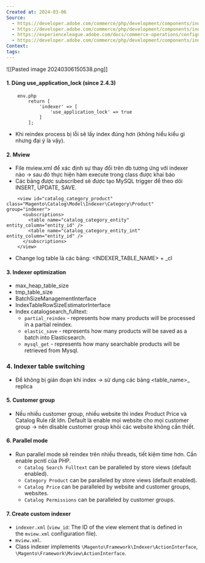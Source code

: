 ```yaml
---
Created at: 2024-03-06
Source:
  - https://developer.adobe.com/commerce/php/development/components/indexing/
  - https://developer.adobe.com/commerce/php/development/components/indexing/optimization/
  - https://experienceleague.adobe.com/docs/commerce-operations/configuration-guide/cli/manage-indexers.html
  - https://developer.adobe.com/commerce/php/development/components/indexing/custom-indexer/
Context: 
tags:
---
```

![[Pasted image 20240306150538.png]]

#### 1. Dùng use_application_lock (since 2.4.3)
``` 
	env.php
		return [
			'indexer' => [
				'use_application_lock' => true
			]
		];
```
- Khi reindex process bị lỗi sẽ lấy index  đúng hơn (không hiểu kiểu gì nhưng đại ý là vậy).
#### 2. Mview
- File mview.xml để xác định sự thay đổi trên db tương ứng với indexer nào -> sau đó thực hiện hàm execute trong class được khai báo
- Các bảng được subscribed sẽ được tạo MySQL trigger để theo dõi INSERT, UPDATE, SAVE.

```
	<view id="catalog_category_product" class="Magento\Catalog\Model\Indexer\Category\Product" group="indexer">
	  <subscriptions>
		<table name="catalog_category_entity" entity_column="entity_id" />
		<table name="catalog_category_entity_int" entity_column="entity_id" />
	  </subscriptions>
	</view>
```
- Change log table là các bảng: <INDEXER_TABLE_NAME> + \_cl
#### 3. Indexer optimization
- max_heap_table_size
- tmp_table_size
- BatchSizeManagementInterface
- IndexTableRowSizeEstimatorInterface
- Index catalogsearch_fulltext:
	- `partial_reindex` - represents how many products will be processed in a partial reindex.
	- `elastic_save` - represents how many products will be saved as a batch into Elasticsearch.
	- `mysql_get` - represents how many searchable products will be retrieved from Mysql.
### 4. Indexer table switching
- Để không bị gián đoạn khi index -> sử dụng các bảng <table_name>\_ replica
#### 5. Customer group
- Nếu nhiều customer group, nhiều website thì index Product Price và Catalog Rule rất lớn. Default là enable mọi website cho mọi customer group -> nên disable customer group khỏi các website không cần thiết.
#### 6. Parallel mode
- Run parallel mode sẽ reindex trên nhiều threads, tiết kiệm time hơn. Cần enable pcntl của PHP.
	- `Catalog Search Fulltext` can be paralleled by store views (default enabled).
	- `Category Product` can be paralleled by store views (default enabled).
	- `Catalog Price` can be paralleled by website and customer groups, websites.
	- `Catalog Permissions` can be paralleled by customer groups.
#### 7. Create custom indexer
- `indexer.xml` (`view_id`: The ID of the view element that is defined in the `mview.xml` configuration file).
- `mview.xml`.
- Class indexer implements `\Magento\Framework\Indexer\ActionInterface`, `\Magento\Framework\Mview\ActionInterface`.
